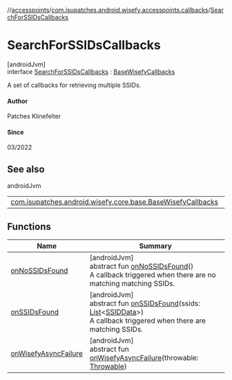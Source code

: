 //[accesspoints](../../../index.md)/[com.isupatches.android.wisefy.accesspoints.callbacks](../index.md)/[SearchForSSIDsCallbacks](index.md)

# SearchForSSIDsCallbacks

[androidJvm]\
interface [SearchForSSIDsCallbacks](index.md) : [BaseWisefyCallbacks](../../../../core/core/com.isupatches.android.wisefy.core.base/-base-wisefy-callbacks/index.md)

A set of callbacks for retrieving multiple SSIDs.

#### Author

Patches Klinefelter

#### Since

03/2022

## See also

androidJvm

| | |
|---|---|
| [com.isupatches.android.wisefy.core.base.BaseWisefyCallbacks](../../../../core/core/com.isupatches.android.wisefy.core.base/-base-wisefy-callbacks/index.md) |  |

## Functions

| Name | Summary |
|---|---|
| [onNoSSIDsFound](on-no-s-s-i-ds-found.md) | [androidJvm]<br>abstract fun [onNoSSIDsFound](on-no-s-s-i-ds-found.md)()<br>A callback triggered when there are no matching matching SSIDs. |
| [onSSIDsFound](on-s-s-i-ds-found.md) | [androidJvm]<br>abstract fun [onSSIDsFound](on-s-s-i-ds-found.md)(ssids: [List](https://kotlinlang.org/api/latest/jvm/stdlib/kotlin.collections/-list/index.html)&lt;[SSIDData](../../com.isupatches.android.wisefy.accesspoints.entities/-s-s-i-d-data/index.md)&gt;)<br>A callback triggered when there are matching SSIDs. |
| [onWisefyAsyncFailure](index.md#823639724%2FFunctions%2F2111858834) | [androidJvm]<br>abstract fun [onWisefyAsyncFailure](index.md#823639724%2FFunctions%2F2111858834)(throwable: [Throwable](https://kotlinlang.org/api/latest/jvm/stdlib/kotlin/-throwable/index.html)) |
